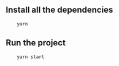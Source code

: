 ## Install all the dependencies

```bash
    yarn 
```

## Run the project

```bash
    yarn start
```